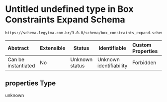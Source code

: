# Untitled undefined type in Box Constraints Expand Schema

```txt
https://schema.legytma.com.br/3.0.0/schema/box_constraints_expand.schema.json#/properties
```




| Abstract            | Extensible | Status         | Identifiable            | Custom Properties | Additional Properties | Access Restrictions | Defined In                                                                                                  |
| :------------------ | ---------- | -------------- | ----------------------- | :---------------- | --------------------- | ------------------- | ----------------------------------------------------------------------------------------------------------- |
| Can be instantiated | No         | Unknown status | Unknown identifiability | Forbidden         | Allowed               | none                | [box_constraints_expand.schema.json\*](../schema/box_constraints_expand.schema.json) |

## properties Type

unknown
